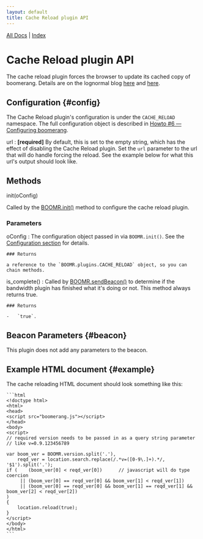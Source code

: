 ```yaml
---
layout: default
title: Cache Reload plugin API
---
```


[All Docs](../) | [Index](index.html)

Cache Reload plugin API
=======================

The cache reload plugin forces the browser to update its cached copy of
boomerang. Details are on the lognormal blog
[here](http://www.lognormal.com/blog/2012/06/05/updating-cached-boomerang/ "Updating Cached Boomerang")
and
[here](http://www.lognormal.com/blog/2012/06/17/more-on-updating-boomerang/ "More on updating cached boomerang").

Configuration {#config}
-------------

The Cache Reload plugin's configuration is under the `CACHE_RELOAD`
namespace. The full configuration object is described in [Howto \#6 —
Configuring boomerang](../howtos/howto-6.html).

url
:   **[required]** By default, this is set to the empty string, which
    has the effect of disabling the Cache Reload plugin. Set the `url`
    parameter to the url that will do handle forcing the reload. See the
    example below for what this url's output should look like.

Methods
-------

init(oConfig)

Called by the [BOOMR.init()](BOOMR.html#init) method to configure the
cache reload plugin.

### Parameters

oConfig
:   The configuration object passed in via `BOOMR.init()`. See the
    [Configuration section](#config) for details.

    ### Returns

    a reference to the `BOOMR.plugins.CACHE_RELOAD` object, so you can
    chain methods.

is\_complete()
:   Called by [BOOMR.sendBeacon()](BOOMR.html#sendBeacon) to determine
    if the bandwidth plugin has finished what it's doing or not. This
    method always returns true.

    ### Returns

    -   `true`.

Beacon Parameters {#beacon}
-----------------

This plugin does not add any parameters to the beacon.

Example HTML document {#example}
---------------------

The cache reloading HTML document should look something like this:

    ```html
    <!doctype html>
    <html>
    <head>
    <script src="boomerang.js"></script>
    </head>
    <body>
    <script>
    // required version needs to be passed in as a query string parameter
    // like v=0.9.123456789

    var boom_ver = BOOMR.version.split('.'),
        reqd_ver = location.search.replace(/.*v=([0-9\.]+).*/, '$1').split('.');
    if (    (boom_ver[0] < reqd_ver[0])      // javascript will do type coercion
         || (boom_ver[0] == reqd_ver[0] && boom_ver[1] < reqd_ver[1])
         || (boom_ver[0] == reqd_ver[0] && boom_ver[1] == reqd_ver[1] && boom_ver[2] < reqd_ver[2])
    )
    {
        location.reload(true);
    }
    </script>
    </body>
    </html>
    ```
